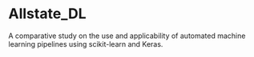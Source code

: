 # Allstate_DL
A comparative study on the use and applicability of automated machine learning pipelines using scikit-learn and Keras.



